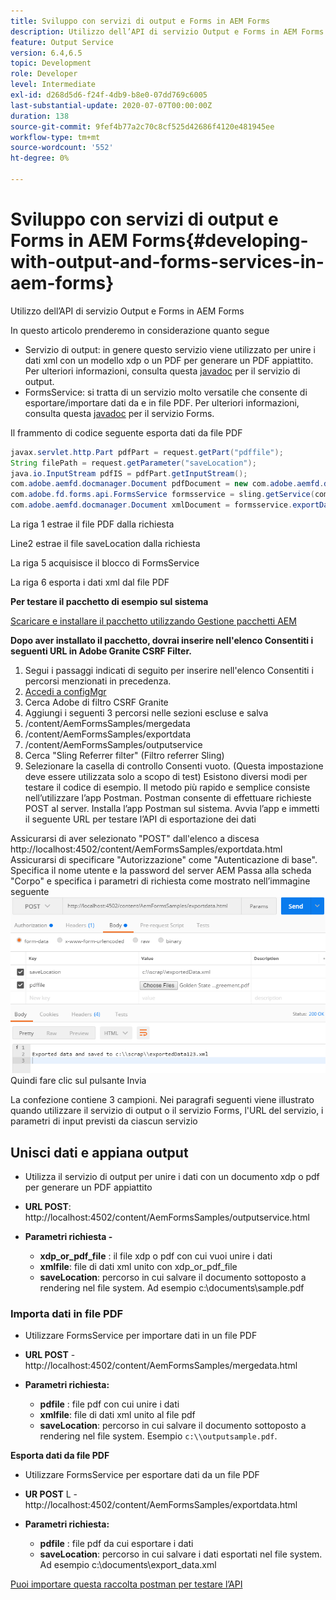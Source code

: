 ```yaml
---
title: Sviluppo con servizi di output e Forms in AEM Forms
description: Utilizzo dell’API di servizio Output e Forms in AEM Forms
feature: Output Service
version: 6.4,6.5
topic: Development
role: Developer
level: Intermediate
exl-id: d268d5d6-f24f-4db9-b8e0-07dd769c6005
last-substantial-update: 2020-07-07T00:00:00Z
duration: 138
source-git-commit: 9fef4b77a2c70c8cf525d42686f4120e481945ee
workflow-type: tm+mt
source-wordcount: '552'
ht-degree: 0%

---
```


# Sviluppo con servizi di output e Forms in AEM Forms{#developing-with-output-and-forms-services-in-aem-forms}

Utilizzo dell’API di servizio Output e Forms in AEM Forms

In questo articolo prenderemo in considerazione quanto segue

* Servizio di output: in genere questo servizio viene utilizzato per unire i dati xml con un modello xdp o un PDF per generare un PDF appiattito. Per ulteriori informazioni, consulta questa [javadoc](https://helpx.adobe.com/experience-manager/6-5/forms/javadocs/index.html?com/adobe/fd/output/api/OutputService.html) per il servizio di output.
* FormsService: si tratta di un servizio molto versatile che consente di esportare/importare dati da e in file PDF. Per ulteriori informazioni, consulta questa [javadoc](https://developer.adobe.com/experience-manager/reference-materials/6-5/forms/javadocs/com/adobe/fd/forms/api/FormsService.html) per il servizio Forms.


Il frammento di codice seguente esporta dati da file PDF

```java
javax.servlet.http.Part pdfPart = request.getPart("pdffile");
String filePath = request.getParameter("saveLocation");
java.io.InputStream pdfIS = pdfPart.getInputStream();
com.adobe.aemfd.docmanager.Document pdfDocument = new com.adobe.aemfd.docmanager.Document(pdfIS);
com.adobe.fd.forms.api.FormsService formsservice = sling.getService(com.adobe.fd.forms.api.FormsService.class);
com.adobe.aemfd.docmanager.Document xmlDocument = formsservice.exportData(pdfDocument,com.adobe.fd.forms.api.DataFormat.Auto);
```

La riga 1 estrae il file PDF dalla richiesta

Line2 estrae il file saveLocation dalla richiesta

La riga 5 acquisisce il blocco di FormsService

La riga 6 esporta i dati xml dal file PDF

**Per testare il pacchetto di esempio sul sistema**

[Scaricare e installare il pacchetto utilizzando Gestione pacchetti AEM](assets/outputandformsservice.zip)




**Dopo aver installato il pacchetto, dovrai inserire nell&#39;elenco Consentiti i seguenti URL in Adobe Granite CSRF Filter.**

1. Segui i passaggi indicati di seguito per inserire nell&#39;elenco Consentiti i percorsi menzionati in precedenza.
1. [Accedi a configMgr](http://localhost:4502/system/console/configMgr)
1. Cerca Adobe di filtro CSRF Granite
1. Aggiungi i seguenti 3 percorsi nelle sezioni escluse e salva
1. /content/AemFormsSamples/mergedata
1. /content/AemFormsSamples/exportdata
1. /content/AemFormsSamples/outputservice
1. Cerca &quot;Sling Referrer filter&quot; (Filtro referrer Sling)
1. Selezionare la casella di controllo Consenti vuoto. (Questa impostazione deve essere utilizzata solo a scopo di test) Esistono diversi modi per testare il codice di esempio. Il metodo più rapido e semplice consiste nell’utilizzare l’app Postman. Postman consente di effettuare richieste POST al server. Installa l’app Postman sul sistema.
Avvia l’app e immetti il seguente URL per testare l’API di esportazione dei dati

Assicurarsi di aver selezionato &quot;POST&quot; dall&#39;elenco a discesa http://localhost:4502/content/AemFormsSamples/exportdata.html Assicurarsi di specificare &quot;Autorizzazione&quot; come &quot;Autenticazione di base&quot;. Specifica il nome utente e la password del server AEM Passa alla scheda &quot;Corpo&quot; e specifica i parametri di richiesta come mostrato nell’immagine seguente
![esportare](assets/postexport.png)
Quindi fare clic sul pulsante Invia

La confezione contiene 3 campioni. Nei paragrafi seguenti viene illustrato quando utilizzare il servizio di output o il servizio Forms, l&#39;URL del servizio, i parametri di input previsti da ciascun servizio

## Unisci dati e appiana output

* Utilizza il servizio di output per unire i dati con un documento xdp o pdf per generare un PDF appiattito
* **URL POST**: http://localhost:4502/content/AemFormsSamples/outputservice.html
* **Parametri richiesta -**

   * **xdp_or_pdf_file** : il file xdp o pdf con cui vuoi unire i dati
   * **xmlfile**: file di dati xml unito con xdp_or_pdf_file
   * **saveLocation**: percorso in cui salvare il documento sottoposto a rendering nel file system. Ad esempio c:\\documents\\sample.pdf

### Importa dati in file PDF

* Utilizzare FormsService per importare dati in un file PDF
* **URL POST** - http://localhost:4502/content/AemFormsSamples/mergedata.html
* **Parametri richiesta:**

   * **pdfile** : file pdf con cui unire i dati
   * **xmlfile**: file di dati xml unito al file pdf
   * **saveLocation**: percorso in cui salvare il documento sottoposto a rendering nel file system. Esempio `c:\\outputsample.pdf`.

**Esporta dati da file PDF**
* Utilizzare FormsService per esportare dati da un file PDF
* **UR POST** L - http://localhost:4502/content/AemFormsSamples/exportdata.html
* **Parametri richiesta:**

   * **pdfile** : file pdf da cui esportare i dati
   * **saveLocation**: percorso in cui salvare i dati esportati nel file system. Ad esempio c:\\documents\\export_data.xml

[Puoi importare questa raccolta postman per testare l’API](assets/document-services-postman-collection.json)
